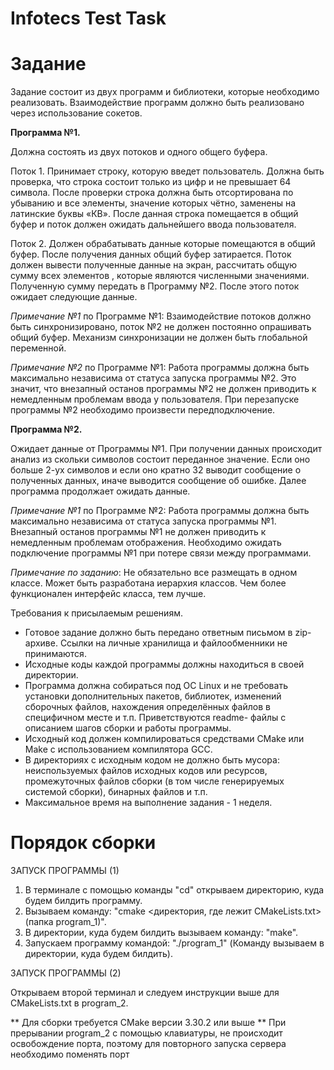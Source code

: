 # Infotecs Test Task
# Задание

Задание состоит из двух программ и библиотеки, которые необходимо реализовать. Взаимодействие программ должно быть реализовано через использование сокетов.

**Программа №1.**

Должна состоять из двух потоков и одного общего буфера.

Поток 1. Принимает строку, которую введет пользователь. Должна быть проверка, что строка состоит только из цифр и не превышает 64 символа. После проверки строка должна быть отсортирована по убыванию и все элементы, значение которых чётно, заменены на латинские буквы «КВ». После данная строка помещается в общий буфер и поток должен ожидать дальнейшего ввода пользователя.

Поток 2. Должен обрабатывать данные которые помещаются в общий буфер. После получения данных общий буфер затирается.
Поток должен вывести полученные данные на экран, рассчитать общую сумму всех элементов , которые являются численными значениями. Полученную сумму передать в Программу №2. После этого поток ожидает следующие данные.

*Примечание №1* по Программе №1: Взаимодействие потоков должно быть синхронизировано, поток №2 не должен постоянно опрашивать общий буфер. Механизм синхронизации не должен быть глобальной переменной.

*Примечание №2* по Программе №1: Работа программы должна быть максимально независима от статуса запуска программы №2. Это значит, что внезапный останов программы №2 не должен приводить к немедленным проблемам ввода у пользователя.
При перезапуске программы №2 необходимо произвести передподключение.

**Программа №2.**

Ожидает данные от Программы №1. При получении данных происходит анализ из скольки символов состоит переданное значение. Если оно больше 2-ух символов и если оно кратно 32 выводит сообщение о полученных данных, иначе выводится сообщение об ошибке. Далее программа продолжает ожидать данные.

*Примечание №1* по Программе №2: Работа программы должна быть максимально независима от статуса запуска программы №1.
Внезапный останов программы №1 не должен приводить к немедленным проблемам отображения. Необходимо ожидать подключение программы №1 при потере связи между программами.


*Примечание по заданию*: Не обязательно все размещать в одном классе. Может быть разработана иерархия классов. Чем более функционален интерфейс класса, тем лучше.


Требования к присылаемым решениям.
- Готовое задание должно быть передано ответным письмом в zip-архиве. Ссылки на личные хранилища и файлообменники не принимаются.
- Исходные коды каждой программы должны находиться в своей директории.
- Программа должна собираться под ОС Linux и не требовать установки дополнительных пакетов, библиотек, изменений сборочных файлов, нахождения определённых файлов в специфичном месте и т.п. Приветствуются readme- 
  файлы с описанием шагов сборки и работы программы.
- Исходный код должен компилироваться средствами CMake или Make с использованием компилятора GCC.
- В директориях с исходным кодом не должно быть мусора: неиспользуемых файлов исходных кодов или ресурсов, промежуточных файлов сборки (в том числе генерируемых системой сборки), бинарных файлов и т.п.
- Максимальное время на выполнение задания - 1 неделя.


# Порядок сборки

ЗАПУСК ПРОГРАММЫ (1)

1. В терминале с помощью команды "cd" открываем директорию, куда будем билдить программу.
2. Вызываем команду: "cmake <директория, где лежит CMakeLists.txt> (папка program_1)".
3. В директории, куда будем билдить вызываем команду: "make".
4. Запускаем программу командой: "./program_1" (Команду вызываем в директории, куда будем билдить).

ЗАПУСК ПРОГРАММЫ (2)

Открываем второй терминал и следуем инструкции выше для CMakeLists.txt в program_2.


** Для сборки требуется CMake версии 3.30.2 или выше
** При прерывании program_2 с помощью клавиатуры, не происходит освобождение порта, поэтому для повторного запуска сервера необходимо поменять порт
